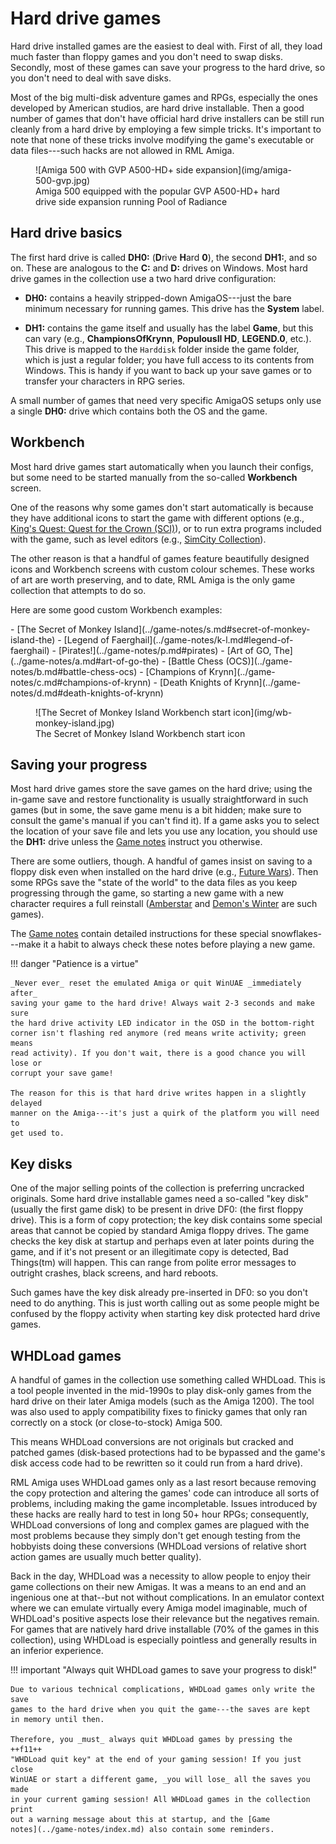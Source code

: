 # Hard drive games

Hard drive installed games are the easiest to deal with. First of all, they
load much faster than floppy games and you don't need to swap disks. Secondly,
most of these games can save your progress to the hard drive, so you don't
need to deal with save disks.

Most of the big multi-disk adventure games and RPGs, especially the ones
developed by American studios, are hard drive installable. Then a good number
of games that don't have official hard drive installers can be still run
cleanly from a hard drive by employing a few simple tricks. It's important to
note that none of these tricks involve modifying the game's executable or data
files---such hacks are not allowed in RML Amiga.

<figure markdown="span">
  ![Amiga 500 with GVP A500-HD+ side expansion](img/amiga-500-gvp.jpg)
  <figcaption>Amiga 500 equipped with the popular GVP A500-HD+ hard drive side
  expansion running Pool of Radiance</figcaption>
</figure>


## Hard drive basics

The first hard drive is called **DH0:** (**D**rive **H**ard **0**), the second
**DH1:**, and so on. These are analogous to the **C:** and **D:** drives on
Windows. Most hard drive games in the collection use a two hard
drive configuration:

- **DH0:** contains a heavily stripped-down AmigaOS---just the bare minimum
  necessary for running games. This drive has the **System** label.

- **DH1:** contains the game itself and usually has the label **Game**, but
  this can vary (e.g., **ChampionsOfKrynn**, **PopulousII HD**, **LEGEND.0**,
  etc.). This drive is mapped to the `Harddisk` folder inside the game folder,
  which is just a regular folder; you have full access to its contents from
  Windows. This is handy if you want to back up your save games or to transfer
  your characters in RPG series.

A small number of games that need very specific AmigaOS setups only use a
single **DH0:** drive which contains both the OS and the game.


## Workbench

Most hard drive games start automatically when you launch their configs, but
some need to be started manually from the so-called **Workbench** screen.

One of the reasons why some games don't start automatically is because they
have additional icons to start the game with different options (e.g.,
[King's Quest: Quest for the Crown (SCI)](../game-notes/k-l.md#kings-quest-quest-for-the-crown-sci)),
or to run extra programs included with the game, such as level editors (e.g.,
[SimCity Collection](../game-notes/s.md#simcity-collection)).

The other reason is that a handful of games feature beautifully designed icons
and Workbench screens with custom colour schemes. These works of art are worth
preserving, and to date, RML Amiga is the only game collection that attempts
to do so.

Here are some good custom Workbench examples:

<div class="compact" markdown>
  - [The Secret of Monkey Island](../game-notes/s.md#secret-of-monkey-island-the)
  - [Legend of Faerghail](../game-notes/k-l.md#legend-of-faerghail)
  - [Pirates!](../game-notes/p.md#pirates)
  - [Art of GO, The](../game-notes/a.md#art-of-go-the)
  - [Battle Chess (OCS)](../game-notes/b.md#battle-chess-ocs)
  - [Champions of Krynn](../game-notes/c.md#champions-of-krynn)
  - [Death Knights of Krynn](../game-notes/d.md#death-knights-of-krynn)
</div>

<figure markdown="span">
  ![The Secret of Monkey Island Workbench start icon](img/wb-monkey-island.jpg)
  <figcaption>The Secret of Monkey Island Workbench start icon</figcaption>
</figure>


## Saving your progress

Most hard drive games store the save games on the hard drive; using the
in-game save and restore functionality is usually straightforward in such
games (but in some, the save game menu is a bit hidden; make sure to consult
the game's manual if you can't find it). If a game asks you to select the
location of your save file and lets you use any location, you should use the
**DH1:** drive unless the [Game notes](../game-notes/index.md) instruct you
otherwise.

There are some outliers, though. A handful of games insist on saving to a
floppy disk even when installed on the hard drive (e.g.,
[Future Wars](../game-notes/e-f.md#future-wars-adventures-in-time)).
Then some RPGs save the "state of the world" to the data files as you keep
progressing through the game, so starting a new game with a new character
requires a full reinstall ([Amberstar](../game-notes/a.md#amberstar) and
[Demon's Winter](../game-notes/d.md#demons-winter) are such games).

The [Game notes](../game-notes/index.md) contain detailed instructions for these
special snowflakes---make it a habit to always check these notes before
playing a new game.

!!! danger "Patience is a virtue"

    _Never ever_ reset the emulated Amiga or quit WinUAE _immediately after_
    saving your game to the hard drive! Always wait 2-3 seconds and make sure
    the hard drive activity LED indicator in the OSD in the bottom-right
    corner isn't flashing red anymore (red means write activity; green means
    read activity). If you don't wait, there is a good chance you will lose or
    corrupt your save game!

    The reason for this is that hard drive writes happen in a slightly delayed
    manner on the Amiga---it's just a quirk of the platform you will need to
    get used to.


## Key disks

One of the major selling points of the collection is preferring uncracked
originals. Some hard drive installable games need a so-called "key disk"
(usually the first game disk) to be present in drive DF0: (the first floppy
drive). This is a form of copy protection; the key disk contains some special
areas that cannot be copied by standard Amiga floppy drives. The game checks
the key disk at startup and perhaps even at later points during the game, and
if it's not present or an illegitimate copy is detected, Bad Things(tm) will
happen. This can range from polite error messages to outright crashes, black
screens, and hard reboots.

Such games have the key disk already pre-inserted in DF0: so you don't need to
do anything. This is just worth calling out as some people might be confused
by the floppy activity when starting key disk protected hard drive games.


## WHDLoad games

A handful of games in the collection use something called WHDLoad. This is a
tool people invented in the mid-1990s to play disk-only games from the hard
drive on their later Amiga models (such as the Amiga 1200). The tool was also
used to apply compatibility fixes to finicky games that only ran correctly on
a stock (or close-to-stock) Amiga 500.

This means WHDLoad conversions are not originals but cracked and patched games
(disk-based protections had to be bypassed and the game's disk access code had
to be rewritten so it could run from a hard drive).

RML Amiga uses WHDLoad games only as a last resort because removing the copy
protection and altering the games' code can introduce all sorts of problems,
including making the game incompletable. Issues introduced by these hacks are
really hard to test in long 50+ hour RPGs; consequently, WHDLoad conversions
of long and complex games are plagued with the most problems because they
simply don't get enough testing from the hobbyists doing these conversions
(WHDLoad versions of relative short action games are usually much better
quality).

Back in the day, WHDLoad was a necessity to allow people to enjoy their game
collections on their new Amigas. It was a means to an end and an ingenious one
at that--but not without complications. In an emulator context where we can
emulate virtually every Amiga model imaginable, much of WHDLoad's positive
aspects lose their relevance but the negatives remain. For games that are
natively hard drive installable (70% of the games in this collection), using
WHDLoad is especially pointless and generally results in an inferior
experience.

!!! important "Always quit WHDLoad games to save your progress to disk!"

    Due to various technical complications, WHDLoad games only write the save
    games to the hard drive when you quit the game---the saves are kept
    in memory until then.

    Therefore, you _must_ always quit WHDLoad games by pressing the ++f11++
    "WHDLoad quit key" at the end of your gaming session! If you just close
    WinUAE or start a different game, _you will lose_ all the saves you made
    in your current gaming session! All WHDLoad games in the collection print
    out a warning message about this at startup, and the [Game
    notes](../game-notes/index.md) also contain some reminders.
